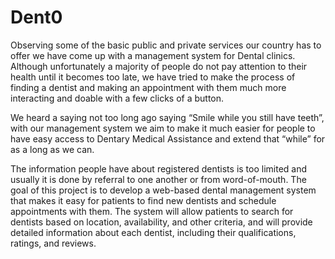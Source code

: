 # Dent0
Observing some of the basic public and private services our country has to offer we have come up with a management system for Dental clinics. Although unfortunately a majority of people do not pay attention to their health until it becomes too late, we have tried to make the process of finding a dentist and making an appointment with them much more interacting and doable with a few clicks of a button.  

We heard a saying not too long ago saying “Smile while you still have teeth”, with our management system we aim to make it much easier for people to have easy access to Dentary Medical Assistance and extend that “while” for as a long as we can. 

The information people have about registered dentists is too limited and usually it is done by referral to one another or from word-of-mouth.
The goal of this project is to develop a web-based dental management system that makes it easy for patients to find new dentists and schedule appointments with them. The system will allow patients to search for dentists based on location, availability, and other criteria, and will provide detailed information about each dentist, including their qualifications, ratings, and reviews.

